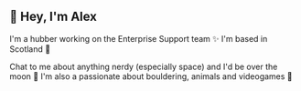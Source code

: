 ## 👋 Hey, I'm Alex

I'm a hubber working on the Enterprise Support team ✨ I'm based in Scotland 🏴󠁧󠁢󠁳󠁣󠁴󠁿

Chat to me about anything nerdy (especially space) and I'd be over the moon 🚀 I'm also a passionate about bouldering, animals and videogames 🧗
